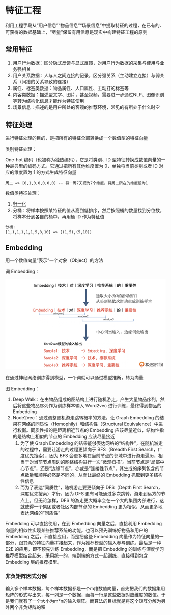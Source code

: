 
# 特征工程

利用工程手段从“用户信息”“物品信息”“场景信息”中提取特征的过程，在已有的、可获得的数据基础上，“尽量”保留有用信息是现实中构建特征工程的原则

## 常用特征

1. 用户行为数据：区分隐式反馈与显式反馈，对用户行为数据的采集与使用与业务强相关
2. 用户关系数据：人与人之间连接的记录，区分强关系（主动建立连接）与弱关系（间接的关系导致的连接）
3. 属性、标签类数据：物品属性、人口属性、主动打的标签等
4. 内容类数据：描述型文字、图片，甚至视频，需要进一步通过NLP、图像识别等转为结构化信息才能作为特征使用
5. 场景信息：描述的是用户所处的客观的推荐环境，常见的有所处于什么时空

## 特征处理

进行特征处理的目的，是把所有的特征全部转换成一个数值型的特征向量

类别特征处理：

One-hot 编码（也被称为独热编码），它是将类别、ID 型特征转换成数值向量的一种最典型的编码方式。它通过把所有其他维度置为 0，单独将当前类别或者 ID 对应的维度置为 1 的方式生成特征向量

```
周二 => [0,1,0,0,0,0,0] -- 将一周7天视为7个维度，将周二所在的维度设为1
```

数值类特征处理：

1. [归一化](/数学/概率论与数理统计.md#特征变化)
2. 分桶：将样本按照某特征的值从高到低排序，然后按照桶的数量找到分位数，将样本分到各自的桶中，再用桶 ID 作为特征值

```
分桶：
[1,1,1,1,1,1,5,8,10] => [(1,5),(5,10)]
```

## Embedding

用一个数值向量“表示”一个对象（Object）的方法

词 Embedding：

![生成 Skip-gram 模型结构的训练数据](/assets/202391820926.webp)

在通过神经网络训练得到模型，一个词就可以通过模型推断，转为向量

图 Embedding：

1. Deep Walk：在由物品组成的图结构上进行随机游走，产生大量物品序列，然后将这些物品序列作为训练样本输入 Word2vec 进行训练，最终得到物品的 Embedding
2. Node2vec：通过调整随机游走跳转概率的方法，让 Graph Embedding 的结果在网络的同质性（Homophily）和结构性（Structural Equivalence）中进行权衡。同质性指的是距离相近节点的 Embedding 应该尽量近似，结构性指的是结构上相似的节点的 Embedding 应该尽量接近
   1. 为了使 Graph Embedding 的结果能够表达网络的“结构性”，在随机游走的过程中，需要让游走的过程更倾向于 BFS（Breadth First Search，广度优先搜索），因为 BFS 会更多地在当前节点的邻域中进行游走遍历，相当于对当前节点周边的网络结构进行一次“微观扫描”。当前节点是“局部中心节点”，还是“边缘节点”，亦或是“连接性节点”，其生成的序列包含的节点数量和顺序必然是不同的，从而让最终的 Embedding 抓取到更多结构性信息
   2. 而为了表达“同质性”，随机游走要更倾向于 DFS（Depth First Search，深度优先搜索）才行，因为 DFS 更有可能通过多次跳转，游走到远方的节点上。但无论怎样，DFS 的游走更大概率会在一个大的集团内部进行，这就使得一个集团或者社区内部节点的 Embedding 更为相似，从而更多地表达网络的“同质性”

Embedding 可以直接使用，在到 Embedding 向量之后，直接利用 Embedding 向量的相似性实现某些推荐系统的功能。也可以预先训练好物品和用户的 Embedding 之后，不直接应用，而是把这些 Embedding 向量作为特征向量的一部分，跟其余的特征向量拼接起来，作为推荐模型的输入参与训练。最后是一种 E2E 的应用，即不预先训练 Embedding，而是把 Embedding 的训练与深度学习推荐模型结合起来，采用统一的、端到端的方式一起训练，直接得到包含 Embedding 层的推荐模型。

### 非负矩阵因式分解

输入多个样本数据，每个样本数据都是一个m维数值向量，首先把我们的数据集用矩阵的形式写出来，每一列是一个数据，而每一行是这些数据对应维度的数值。于是我们就有了一个大小为m*n的输入矩阵。而算法的目标就是将这个矩阵分解为另外两个非负矩阵的积
